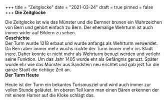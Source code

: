+++
title = "Zeitglocke"
date = "2021-03-24"
draft = true
pinned = false
+++
**Die Zeitglocke**

Die Zeitglocke ist wie das Münster und die Bernner brunen ein Wahrzeichen von Bern und gehört einfach zu Bern. Der ehemalige Wehrturm ist auch immer wider auf Bildern zu sehen.\
**Geschichte**\
Der Turm wurde 1218 erbaut und wurde anfangs als Wehrturm verwendet. Da Bern aber immer mehr wuchs rückte der Turm immer mehr ins Stadt inere. Daher konnte er nicht mehr als Wehrturm benuzt werden und verlohr seine Funktion. Um das Jahr 1405 wurde ehr als Gefängnis genuzt. Später wurde ehr wie das Münster aus Sandstein neu erichtet und gab jezt für die ganze Stadt die richtige Zeit an. \
**Der Turm Heute**

Heute ist der Turm ein bekantes Turismusziel und wird auch immer zur vollen Stunde geläutet. Im oberen Teil kann man einen Bären erkennen der mit einem Hamer auf die Kloke schlägt das.